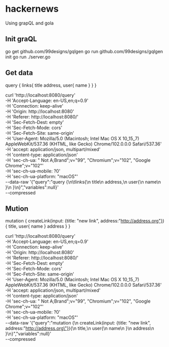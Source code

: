 # hackernews
Using grapQL and gola

## Init graQL
go get github.com/99designs/gqlgen
go run github.com/99designs/gqlgen init
go run ./server.go

## Get data
query {
	links{
    title
    address,
    user{
      name
    }
  }
}

curl 'http://localhost:8080/query' \
  -H 'Accept-Language: en-US,en;q=0.9' \
  -H 'Connection: keep-alive' \
  -H 'Origin: http://localhost:8080' \
  -H 'Referer: http://localhost:8080/' \
  -H 'Sec-Fetch-Dest: empty' \
  -H 'Sec-Fetch-Mode: cors' \
  -H 'Sec-Fetch-Site: same-origin' \
  -H 'User-Agent: Mozilla/5.0 (Macintosh; Intel Mac OS X 10_15_7) AppleWebKit/537.36 (KHTML, like Gecko) Chrome/102.0.0.0 Safari/537.36' \
  -H 'accept: application/json, multipart/mixed' \
  -H 'content-type: application/json' \
  -H 'sec-ch-ua: " Not A;Brand";v="99", "Chromium";v="102", "Google Chrome";v="102"' \
  -H 'sec-ch-ua-mobile: ?0' \
  -H 'sec-ch-ua-platform: "macOS"' \
  --data-raw '{"query":"query {\n\tlinks{\n    title\n    address,\n    user{\n      name\n    }\n  }\n}","variables":null}' \
  --compressed

## Mution
mutation {
  createLink(input: {title: "new link", address:"http://address.org"}){
    title,
    user{
      name
    }
    address
  }
}

curl 'http://localhost:8080/query' \
  -H 'Accept-Language: en-US,en;q=0.9' \
  -H 'Connection: keep-alive' \
  -H 'Origin: http://localhost:8080' \
  -H 'Referer: http://localhost:8080/' \
  -H 'Sec-Fetch-Dest: empty' \
  -H 'Sec-Fetch-Mode: cors' \
  -H 'Sec-Fetch-Site: same-origin' \
  -H 'User-Agent: Mozilla/5.0 (Macintosh; Intel Mac OS X 10_15_7) AppleWebKit/537.36 (KHTML, like Gecko) Chrome/102.0.0.0 Safari/537.36' \
  -H 'accept: application/json, multipart/mixed' \
  -H 'content-type: application/json' \
  -H 'sec-ch-ua: " Not A;Brand";v="99", "Chromium";v="102", "Google Chrome";v="102"' \
  -H 'sec-ch-ua-mobile: ?0' \
  -H 'sec-ch-ua-platform: "macOS"' \
  --data-raw '{"query":"mutation {\n  createLink(input: {title: \"new link\", address:\"http://address.org\"}){\n    title,\n    user{\n      name\n    }\n    address\n  }\n}","variables":null}' \
  --compressed